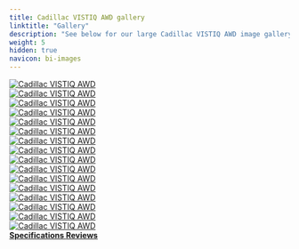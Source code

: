 ```yaml
---
title: Cadillac VISTIQ AWD gallery
linktitle: "Gallery"
description: "See below for our large Cadillac VISTIQ AWD image gallery. Click pictures for high-resolution versions."
weight: 5
hidden: true
navicon: bi-images
---
```

<!-- markdownlint-disable MD033 -->
<div class="row" id ="my-gallery">
	<div class="pswp-grid-item col-6 col-md-4">
		<a href="https://media.evkx.net/multimedia/models/cadillac/vistiq/vistiq_awd/charging_1.jpg"
data-pswp-src="https://media.evkx.net/multimedia/models/cadillac/vistiq/vistiq_awd/charging_1.jpg"
data-pswp-width="3000"
data-pswp-height="1928" 
target="_blank">
			<img src="https://media.evkx.net/multimedia/models/cadillac/vistiq/vistiq_awd/charging_1_xst.jpg" alt="Cadillac VISTIQ AWD" class="img-fluid " />
		</a>
	</div>
	<div class="pswp-grid-item col-6 col-md-4">
		<a href="https://media.evkx.net/multimedia/models/cadillac/vistiq/vistiq_awd/details_1.jpg"
data-pswp-src="https://media.evkx.net/multimedia/models/cadillac/vistiq/vistiq_awd/details_1.jpg"
data-pswp-width="3000"
data-pswp-height="2001" 
target="_blank">
			<img src="https://media.evkx.net/multimedia/models/cadillac/vistiq/vistiq_awd/details_1_xst.jpg" alt="Cadillac VISTIQ AWD" class="img-fluid " />
		</a>
	</div>
	<div class="pswp-grid-item col-6 col-md-4">
		<a href="https://media.evkx.net/multimedia/models/cadillac/vistiq/vistiq_awd/details_2.jpg"
data-pswp-src="https://media.evkx.net/multimedia/models/cadillac/vistiq/vistiq_awd/details_2.jpg"
data-pswp-width="3000"
data-pswp-height="1688" 
target="_blank">
			<img src="https://media.evkx.net/multimedia/models/cadillac/vistiq/vistiq_awd/details_2_xst.jpg" alt="Cadillac VISTIQ AWD" class="img-fluid " />
		</a>
	</div>
	<div class="pswp-grid-item col-6 col-md-4">
		<a href="https://media.evkx.net/multimedia/models/cadillac/vistiq/vistiq_awd/exterior_1.jpg"
data-pswp-src="https://media.evkx.net/multimedia/models/cadillac/vistiq/vistiq_awd/exterior_1.jpg"
data-pswp-width="3000"
data-pswp-height="2001" 
target="_blank">
			<img src="https://media.evkx.net/multimedia/models/cadillac/vistiq/vistiq_awd/exterior_1_xst.jpg" alt="Cadillac VISTIQ AWD" class="img-fluid " />
		</a>
	</div>
	<div class="pswp-grid-item col-6 col-md-4">
		<a href="https://media.evkx.net/multimedia/models/cadillac/vistiq/vistiq_awd/exterior_2.jpg"
data-pswp-src="https://media.evkx.net/multimedia/models/cadillac/vistiq/vistiq_awd/exterior_2.jpg"
data-pswp-width="3000"
data-pswp-height="2001" 
target="_blank">
			<img src="https://media.evkx.net/multimedia/models/cadillac/vistiq/vistiq_awd/exterior_2_xst.jpg" alt="Cadillac VISTIQ AWD" class="img-fluid " />
		</a>
	</div>
	<div class="pswp-grid-item col-6 col-md-4">
		<a href="https://media.evkx.net/multimedia/models/cadillac/vistiq/vistiq_awd/exterior_3.jpg"
data-pswp-src="https://media.evkx.net/multimedia/models/cadillac/vistiq/vistiq_awd/exterior_3.jpg"
data-pswp-width="3000"
data-pswp-height="2242" 
target="_blank">
			<img src="https://media.evkx.net/multimedia/models/cadillac/vistiq/vistiq_awd/exterior_3_xst.jpg" alt="Cadillac VISTIQ AWD" class="img-fluid " />
		</a>
	</div>
	<div class="pswp-grid-item col-6 col-md-4">
		<a href="https://media.evkx.net/multimedia/models/cadillac/vistiq/vistiq_awd/exterior_4.jpg"
data-pswp-src="https://media.evkx.net/multimedia/models/cadillac/vistiq/vistiq_awd/exterior_4.jpg"
data-pswp-width="3000"
data-pswp-height="2001" 
target="_blank">
			<img src="https://media.evkx.net/multimedia/models/cadillac/vistiq/vistiq_awd/exterior_4_xst.jpg" alt="Cadillac VISTIQ AWD" class="img-fluid " />
		</a>
	</div>
	<div class="pswp-grid-item col-6 col-md-4">
		<a href="https://media.evkx.net/multimedia/models/cadillac/vistiq/vistiq_awd/exterior_5.jpg"
data-pswp-src="https://media.evkx.net/multimedia/models/cadillac/vistiq/vistiq_awd/exterior_5.jpg"
data-pswp-width="3000"
data-pswp-height="1716" 
target="_blank">
			<img src="https://media.evkx.net/multimedia/models/cadillac/vistiq/vistiq_awd/exterior_5_xst.jpg" alt="Cadillac VISTIQ AWD" class="img-fluid " />
		</a>
	</div>
	<div class="pswp-grid-item col-6 col-md-4">
		<a href="https://media.evkx.net/multimedia/models/cadillac/vistiq/vistiq_awd/frontseats_1.jpg"
data-pswp-src="https://media.evkx.net/multimedia/models/cadillac/vistiq/vistiq_awd/frontseats_1.jpg"
data-pswp-width="3000"
data-pswp-height="1687" 
target="_blank">
			<img src="https://media.evkx.net/multimedia/models/cadillac/vistiq/vistiq_awd/frontseats_1_xst.jpg" alt="Cadillac VISTIQ AWD" class="img-fluid " />
		</a>
	</div>
	<div class="pswp-grid-item col-6 col-md-4">
		<a href="https://media.evkx.net/multimedia/models/cadillac/vistiq/vistiq_awd/headlights_1.jpg"
data-pswp-src="https://media.evkx.net/multimedia/models/cadillac/vistiq/vistiq_awd/headlights_1.jpg"
data-pswp-width="3000"
data-pswp-height="2001" 
target="_blank">
			<img src="https://media.evkx.net/multimedia/models/cadillac/vistiq/vistiq_awd/headlights_1_xst.jpg" alt="Cadillac VISTIQ AWD" class="img-fluid " />
		</a>
	</div>
	<div class="pswp-grid-item col-6 col-md-4">
		<a href="https://media.evkx.net/multimedia/models/cadillac/vistiq/vistiq_awd/interior_1.jpg"
data-pswp-src="https://media.evkx.net/multimedia/models/cadillac/vistiq/vistiq_awd/interior_1.jpg"
data-pswp-width="3000"
data-pswp-height="1688" 
target="_blank">
			<img src="https://media.evkx.net/multimedia/models/cadillac/vistiq/vistiq_awd/interior_1_xst.jpg" alt="Cadillac VISTIQ AWD" class="img-fluid " />
		</a>
	</div>
	<div class="pswp-grid-item col-6 col-md-4">
		<a href="https://media.evkx.net/multimedia/models/cadillac/vistiq/vistiq_awd/main_1.jpg"
data-pswp-src="https://media.evkx.net/multimedia/models/cadillac/vistiq/vistiq_awd/main_1.jpg"
data-pswp-width="3000"
data-pswp-height="2001" 
target="_blank">
			<img src="https://media.evkx.net/multimedia/models/cadillac/vistiq/vistiq_awd/main_1_xst.jpg" alt="Cadillac VISTIQ AWD" class="img-fluid " />
		</a>
	</div>
	<div class="pswp-grid-item col-6 col-md-4">
		<a href="https://media.evkx.net/multimedia/models/cadillac/vistiq/vistiq_awd/roof_1.jpg"
data-pswp-src="https://media.evkx.net/multimedia/models/cadillac/vistiq/vistiq_awd/roof_1.jpg"
data-pswp-width="3000"
data-pswp-height="2001" 
target="_blank">
			<img src="https://media.evkx.net/multimedia/models/cadillac/vistiq/vistiq_awd/roof_1_xst.jpg" alt="Cadillac VISTIQ AWD" class="img-fluid " />
		</a>
	</div>
	<div class="pswp-grid-item col-6 col-md-4">
		<a href="https://media.evkx.net/multimedia/models/cadillac/vistiq/vistiq_awd/screens_1.jpg"
data-pswp-src="https://media.evkx.net/multimedia/models/cadillac/vistiq/vistiq_awd/screens_1.jpg"
data-pswp-width="3000"
data-pswp-height="1687" 
target="_blank">
			<img src="https://media.evkx.net/multimedia/models/cadillac/vistiq/vistiq_awd/screens_1_xst.jpg" alt="Cadillac VISTIQ AWD" class="img-fluid " />
		</a>
	</div>
	<div class="pswp-grid-item col-6 col-md-4">
		<a href="https://media.evkx.net/multimedia/models/cadillac/vistiq/vistiq_awd/screens_2.jpg"
data-pswp-src="https://media.evkx.net/multimedia/models/cadillac/vistiq/vistiq_awd/screens_2.jpg"
data-pswp-width="3000"
data-pswp-height="2001" 
target="_blank">
			<img src="https://media.evkx.net/multimedia/models/cadillac/vistiq/vistiq_awd/screens_2_xst.jpg" alt="Cadillac VISTIQ AWD" class="img-fluid " />
		</a>
	</div>
	<div class="pswp-grid-item col-6 col-md-4">
		<a href="https://media.evkx.net/multimedia/models/cadillac/vistiq/vistiq_awd/wheels_1.jpg"
data-pswp-src="https://media.evkx.net/multimedia/models/cadillac/vistiq/vistiq_awd/wheels_1.jpg"
data-pswp-width="3000"
data-pswp-height="2001" 
target="_blank">
			<img src="https://media.evkx.net/multimedia/models/cadillac/vistiq/vistiq_awd/wheels_1_xst.jpg" alt="Cadillac VISTIQ AWD" class="img-fluid " />
		</a>
	</div>
</div>
<script type="module">
  import PhotoSwipeLightbox from '/js/photoswipe-lightbox.esm.js';
    const lightbox = new PhotoSwipeLightbox({
       gallery: '#my-gallery',
        children: 'a',
        pswpModule: () => import('/js/photoswipe.esm.js')
    });
lightbox.init();
</script>
<div class="mt-3 mb-3">
<a href="../specifications/" class="text-decoration-none text-black">
<strong><i class="bi-arrow-left"></i> Specifications </strong>
</a>
<a href="../reviews/" class="text-decoration-none text-black float-end">
<strong>Reviews <i class="bi-arrow-right"></i></strong>
</a>
</div>
